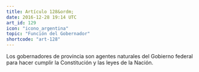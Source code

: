 ```yaml
---
title: Artículo 128&ordm;
date: 2016-12-28 19:14 UTC
art_id: 129
icon: "icono_argentina"
topic: "Función del Gobernador"
shortcode: "art-128"
---
```

Los gobernadores de provincia son agentes naturales del Gobierno federal para hacer cumplir la Constitución y las leyes de la Nación.
